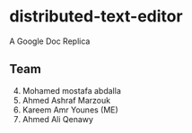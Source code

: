 # distributed-text-editor

A Google Doc Replica

## Team
4. Mohamed mostafa abdalla
3. Ahmed Ashraf Marzouk
2. Kareem Amr Younes (ME)
1. Ahmed Ali Qenawy


